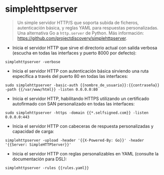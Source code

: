# simplehttpserver

> Un simple servidor HTTP/S que soporta subida de ficheros, autenticación básica, y reglas YAML para respuestas personalizadas.
> Una alternativa Go a `http.server` de Python.
> Más información: <https://github.com/projectdiscovery/simplehttpserver>.

- Inicia el servidor HTTP que sirve el directorio actual con salida verbosa (escucha en todas las interfaces y puerto 8000 por defecto):

`simplehttpserver -verbose`

- Inicia el servidor HTTP con autenticación básica sirviendo una ruta específica a través del puerto 80 en todas las interfaces:

`sudo simplehttpserver -basic-auth {{nombre_de_usuario}}:{{contraseña}} -path {{/var/www/html}} -listen 0.0.0.0:80`

- Inicia el servidor HTTP, habilitando HTTPS utilizando un certificado autofirmado con SAN personalizado en todas las interfaces:

`sudo simplehttpserver -https -domain {{*.selfsigned.com}} -listen 0.0.0.0:443`

- Inicia el servidor HTTP con cabeceras de respuesta personalizadas y capacidad de carga:

`simplehttpserver -upload -header '{{X-Powered-By: Go}}' -header '{{Server: SimpleHTTPServer}}'`

- Inicia el servidor HTTP con reglas personalizables en YAML (consulte la documentación para DSL):

`simplehttpserver -rules {{rules.yaml}}`
